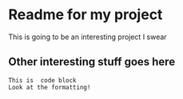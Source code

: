# Readme for my project

This is going to be an interesting project I swear

## Other interesting stuff goes here

```
This is  code block
Look at the formatting!
```
